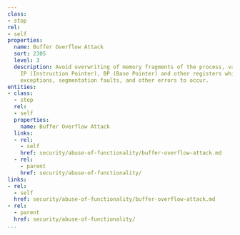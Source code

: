 ```yaml
---
class:
- stop
rel:
- self
properties:
  name: Buffer Overflow Attack
  sort: 2305
  level: 3
  description: Avoid overwriting of memory fragments of the process, values of the
    IP (Instruction Pointer), BP (Base Pointer) and other registers which can cause
    exceptions, segmentation faults, and other errors to occur.
entities:
- class:
  - stop
  rel:
  - self
  properties:
    name: Buffer Overflow Attack
  links:
  - rel:
    - self
    href: security/abuse-of-functionality/buffer-overflow-attack.md
  - rel:
    - parent
    href: security/abuse-of-functionality/
links:
- rel:
  - self
  href: security/abuse-of-functionality/buffer-overflow-attack.md
- rel:
  - parent
  href: security/abuse-of-functionality/
...
```

